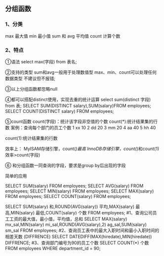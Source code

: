 ## 分组函数

### 1、分类

max 最大值
min 最小值
sum 和
avg 平均值
count 计算个数

### 2、特点

①语法
select max(字段) from 表名;

②支持的类型
sum和avg一般用于处理数值型
max、min、count可以处理任何数据类型
不建议但不报错;

③以上分组函数都忽略null

④都可以搭配distinct使用，实现去重的统计运算
select sum(distinct 字段) from 表;
SELECT SUM(DISTINCT salary),SUM(salary)FROM employees;
SELECT COUNT(DISTINCT salary) FROM employees;

⑤count函数
count(字段)：统计该字段非空值的个数
count(*):统计结果集的行数
案例：查询每个部门的员工个数
1 xx    10
2 dd    20
3 mm    20
4 aa    40
5 hh    40

count(1):统计结果集的行数

效率上：
MyISAM存储引擎，count(*)最高
InnoDB存储引擎，count(*)和count(1)效率>count(字段)

⑥ 和分组函数一同查询的字段，要求是group by后出现的字段

简单的应用

SELECT SUM(salary) FROM employees;
SELECT AVG(salary) FROM employees;
SELECT MIN(salary) FROM employees;
SELECT MAX(salary) FROM employees;
SELECT COUNT(salary) FROM employees;

SELECT SUM(salary) 和,ROUND(AVG(salary)) 平均,MAX(salary) 最高,MIN(salary) 最低,COUNT(salary) 个数 
FROM employees;
#1、查询公司员工工资的最大值，最小值，平均值，总和
SELECT MAX(salary) mx_sal,MIN(salary) mi_sal,ROUND(AVG(salary),2) ag_sal,SUM(salary) sm_sal
FROM employees;
#2、查询员工表中的最大入职时间和最小入职时间的相差天数 (DIFFRENCE)
SELECT DATEDIFF(MAX(hiredate),MIN(hiredate)) DIFFRENCE;
#3、查询部门编号为90的员工个数
SELECT COUNT(*) 个数
FROM employees
WHERE department_id = 90;
